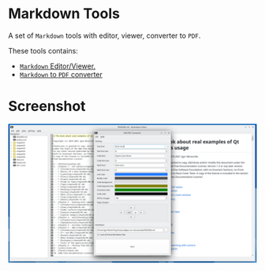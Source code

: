 # Markdown Tools

A set of `Markdown` tools with editor, viewer, converter to `PDF`.

These tools contains:

* [`Markdown` Editor/Viewer.](https://github.com/igormironchik/md-editor)
* [`Markdown` to `PDF` converter](https://github.com/igormironchik/md-pdf)

# Screenshot

![Markdown Tools](markdown-tools.png)
